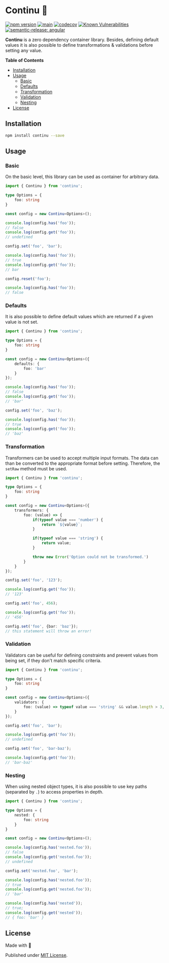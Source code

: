 # Continu 🌱

[![npm version](https://badge.fury.io/js/continu.svg)](https://badge.fury.io/js/continu)
[![main](https://github.com/tada5hi/continu/actions/workflows/main.yml/badge.svg)](https://github.com/tada5hi/continu/actions/workflows/main.yml)
[![codecov](https://codecov.io/gh/tada5hi/continu/branch/master/graph/badge.svg?token=L65RSE7BT1)](https://codecov.io/gh/tada5hi/continu)
[![Known Vulnerabilities](https://snyk.io/test/github/Tada5hi/continu/badge.svg?targetFile=package.json)](https://snyk.io/test/github/Tada5hi/continu?targetFile=package.json)
[![semantic-release: angular](https://img.shields.io/badge/semantic--release-angular-e10079?logo=semantic-release)](https://github.com/semantic-release/semantic-release)

**Continu** is a zero dependency container library.
Besides, defining default values it is also possible to define transformations & validations before setting any value.

**Table of Contents**

- [Installation](#installation)
- [Usage](#usage)
  - [Basic](#basic)
  - [Defaults](#defaults)
  - [Transformation](#transformation)
  - [Validation](#validation)
  - [Nesting](#nesting)
- [License](#license)

## Installation

```bash
npm install continu --save
```

## Usage

### Basic

On the basic level, this library can be used as container for arbitrary data.

```typescript
import { Continu } from 'continu';

type Options = {
    foo: string
}

const config = new Continu<Options>();

console.log(config.has('foo'));
// false
console.log(config.get('foo'));
// undefined

config.set('foo', 'bar');

console.log(config.has('foo'));
// true
console.log(config.get('foo'));
// bar

config.reset('foo');

console.log(config.has('foo'));
// false
```

### Defaults
It is also possible to define default values which are returned if a given value is not set.

```typescript
import { Continu } from 'continu';

type Options = {
    foo: string
}

const config = new Continu<Options>({
    defaults: {
        foo: 'bar'
    }
});

console.log(config.has('foo'));
// false
console.log(config.get('foo'));
// 'bar'

config.set('foo', 'baz');

console.log(config.has('foo'));
// true
console.log(config.get('foo'));
// 'baz'

```

### Transformation

Transformers can be used to accept multiple input formats.
The data can than be converted to the appropriate format before setting.
Therefore, the `setRaw` method must be used.

```typescript
import { Continu } from 'continu';

type Options = {
    foo: string
}

const config = new Continu<Options>({
    transformers: {
        foo: (value) => {
            if(typeof value === 'number') {
                return `${value}`;
            }

            if(typeof value === 'string') {
                return value;
            }

            throw new Error('Option could not be transformed.')
        }
    }
});

config.set('foo', '123');

console.log(config.get('foo'));
// '123'

config.set('foo', 456);

console.log(config.get('foo'));
// '456'

config.set('foo', {bar: 'baz'});
// this statement will throw an error!
```

### Validation

Validators can be useful for defining constraints and prevent values from being set,
if they don't match specific criteria.

```typescript
import { Continu } from 'continu';

type Options = {
    foo: string
}

const config = new Continu<Options>({
    validators: {
        foo: (value) => typeof value === 'string' && value.length > 3,
    }
});

config.set('foo', 'bar');

console.log(config.get('foo'));
// undefined

config.set('foo', 'bar-baz');

console.log(config.get('foo'));
// 'bar-baz'

```

### Nesting

When using nested object types, it is also possible to use key paths (separated by `.`) to
access properties in depth.

```typescript
import { Continu } from 'continu';

type Options = {
    nested: {
        foo: string
    }
}

const config = new Continu<Options>();

console.log(config.has('nested.foo'));
// false
console.log(config.get('nested.foo'));
// undefined

config.set('nested.foo', 'bar');

console.log(config.has('nested.foo'));
// true
console.log(config.get('nested.foo'));
// 'bar'

console.log(config.has('nested'));
// true;
console.log(config.get('nested'));
// { foo: 'bar' }
```

## License

Made with 💚

Published under [MIT License](./LICENSE).
